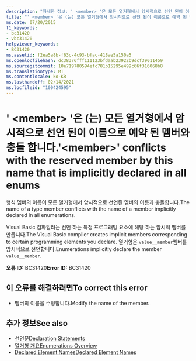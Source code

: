 ```yaml
---
description: "자세한 정보: ' <member> '은 모든 열거형에서 암시적으로 선언 된이 이름으로 예약 된 멤버와 충돌 합니다."
title: "' <member> '은 (는) 모든 열거형에서 암시적으로 선언 된이 이름으로 예약 된 멤버와 충돌 합니다."
ms.date: 07/20/2015
f1_keywords:
- bc31420
- vbc31420
helpviewer_keywords:
- BC31420
ms.assetid: f2ea5a8b-f63c-4c93-bfac-418ae5a150a5
ms.openlocfilehash: dc38376fff111123bfdaab23922b9dcf39011459
ms.sourcegitcommit: 10e719780594efc781b15295e499c66f316068b8
ms.translationtype: MT
ms.contentlocale: ko-KR
ms.lasthandoff: 02/14/2021
ms.locfileid: "100424595"
---
```

# <a name="member-conflicts-with-the-reserved-member-by-this-name-that-is-implicitly-declared-in-all-enums"></a><span data-ttu-id="f72fc-103">' \<member> '은 (는) 모든 열거형에서 암시적으로 선언 된이 이름으로 예약 된 멤버와 충돌 합니다.</span><span class="sxs-lookup"><span data-stu-id="f72fc-103">'\<member>' conflicts with the reserved member by this name that is implicitly declared in all enums</span></span>

<span data-ttu-id="f72fc-104">형식 멤버의 이름이 모든 열거형에서 암시적으로 선언된 멤버의 이름과 충돌합니다.</span><span class="sxs-lookup"><span data-stu-id="f72fc-104">The name of a type member conflicts with the name of a member implicitly declared in all enumerations.</span></span>  
  
 <span data-ttu-id="f72fc-105">Visual Basic 컴파일러는 선언 하는 특정 프로그래밍 요소에 해당 하는 암시적 멤버를 만듭니다.</span><span class="sxs-lookup"><span data-stu-id="f72fc-105">The Visual Basic compiler creates implicit members corresponding to certain programming elements you declare.</span></span> <span data-ttu-id="f72fc-106">열거형은 `value__member`멤버를 암시적으로 선언합니다.</span><span class="sxs-lookup"><span data-stu-id="f72fc-106">Enumerations implicitly declare the member `value__member`.</span></span>  
  
 <span data-ttu-id="f72fc-107">**오류 ID:** BC31420</span><span class="sxs-lookup"><span data-stu-id="f72fc-107">**Error ID:** BC31420</span></span>  
  
## <a name="to-correct-this-error"></a><span data-ttu-id="f72fc-108">이 오류를 해결하려면</span><span class="sxs-lookup"><span data-stu-id="f72fc-108">To correct this error</span></span>  
  
- <span data-ttu-id="f72fc-109">멤버의 이름을 수정합니다.</span><span class="sxs-lookup"><span data-stu-id="f72fc-109">Modify the name of the member.</span></span>  
  
## <a name="see-also"></a><span data-ttu-id="f72fc-110">추가 정보</span><span class="sxs-lookup"><span data-stu-id="f72fc-110">See also</span></span>

- [<span data-ttu-id="f72fc-111">선언문</span><span class="sxs-lookup"><span data-stu-id="f72fc-111">Declaration Statements</span></span>](../programming-guide/language-features/statements.md#declaration-statements)
- [<span data-ttu-id="f72fc-112">열거형 개요</span><span class="sxs-lookup"><span data-stu-id="f72fc-112">Enumerations Overview</span></span>](../programming-guide/language-features/constants-enums/enumerations-overview.md)
- [<span data-ttu-id="f72fc-113">Declared Element Names</span><span class="sxs-lookup"><span data-stu-id="f72fc-113">Declared Element Names</span></span>](../programming-guide/language-features/declared-elements/declared-element-names.md)
